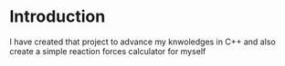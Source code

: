 # Introduction 

I have created that project to advance my knwoledges in C++ and also create a simple reaction forces calculator for myself